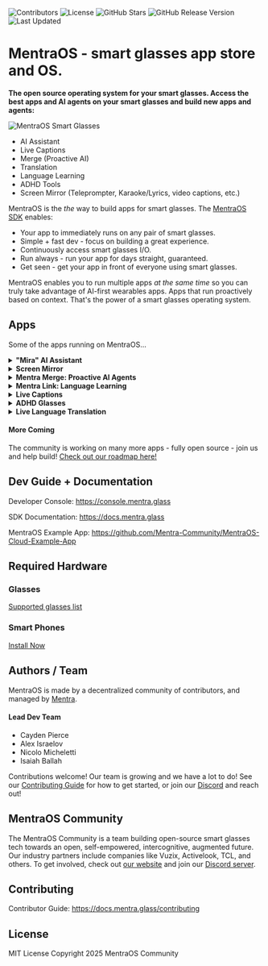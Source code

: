 ![Contributors](https://img.shields.io/github/contributors/TeamOpenSmartGlasses/Convoscope)
![License](https://img.shields.io/github/license/TeamOpenSmartGlasses/Convoscope)
![GitHub Stars](https://img.shields.io/github/stars/TeamOpenSmartGlasses/Convoscope?style=social)
![GitHub Release Version](https://img.shields.io/github/v/release/TeamOpenSmartGlasses/Convoscope)
![Last Updated](https://img.shields.io/github/last-commit/TeamOpenSmartGlasses/Convoscope)

# MentraOS - smart glasses app store and OS.

**The open source operating system for your smart glasses. Access the best apps and AI agents on your smart glasses and build new apps and agents:**

![MentraOS Smart Glasses](./images/glasses_banner_TOSG_MentraOS_Cayden_low_res.jpg)

- AI Assistant
- Live Captions
- Merge (Proactive AI)
- Translation
- Language Learning
- ADHD Tools
- Screen Mirror (Teleprompter, Karaoke/Lyrics, video captions, etc.)

MentraOS is the _the_ way to build apps for smart glasses. The [MentraOS SDK](https://console.mentra.glass) enables:

- Your app to immediately runs on any pair of smart glasses.
- Simple + fast dev - focus on building a great experience.
- Continuously access smart glasses I/O.
- Run always - run your app for days straight, guaranteed.
- Get seen - get your app in front of everyone using smart glasses.

MentraOS enables you to run multiple apps _at the same time_ so you can truly take advantage of AI-first wearables apps. Apps that run proactively based on context. That's the power of a smart glasses operating system.

## Apps

Some of the apps running on MentraOS...

<details>
<summary>
<strong>"Mira" AI Assistant</strong>
</summary>

Smart and fast AI assistant with access to Google search. Say "Hey Mira" and then ask a question/say a command.

- "hey Mira, how long is a direct flight from Toronto to Hong Kong?"
- "hey Mira, what's the weather like this weekend in Cambridge?"
- "hey Mira, how much does YC invest in each company and what do they take?"
</details>

<details>
<summary>
<strong>
Screen Mirror
</strong>
</summary>

Mirror anything on your screen to your smart glasses. We use a lightweight, novel approach, which makes it very fast and makes text easy to read.

</details>

<details>
<summary>
<strong>Mentra Merge: Proactive AI Agents</strong>
</summary>

Convoscope is a suite of proactive AI agents to augment conversations. Imagine a council of superintelligent assistants listening in to your conversation and helping you solve problems, have new ideas, and better connect with those you're speaking with

<a href="https://www.youtube.com/watch?v=3n6DzuYQ_v8">
    <img src="./images/convoscope_play_video.jpg" alt="Convoscope Proactive Agents Vision video" width="340"/>
</a>

- Someone mention a company you've never heard of? A proactice AI agent instantly shows you info on that company
- Your friend is suggesting you have a BBQ tomrrow. A proactive AI agent searches tomorrow's forecast and overlays the rainy forecast on your vision
- Groupthink happening? A devil's advocate agent presents an alternative viewpiont to stimulate thought
- Someone makes a shaky claim? A fact checker agent provides a source to back it up or show it's false
- Can't remember the website your coworker reccomended? Proactive agents review your past conversations and pull up the url.
</details>

<details>
<summary>
<strong>Mentra Link: Language Learning</strong>
</summary>

Learn a new language 10x faster with smart glasses. Partial translation, AI foreign language conversations, word/phrase suggestions, immersive AR language annotations, and more.

[Mentra Link](https://mentra.glass/)

Artificial Immersion demo video: [https://www.youtube.com/watch?v=UFBEG1s27uU](https://www.youtube.com/watch?v=UFBEG1s27uU)
TEDxMIT Talk on "Can Smart Glasses Revolutionize How We Learn Languages?" by Cayden Pierce: [https://www.youtube.com/watch?v=7XuBVY3nVbA](https://www.youtube.com/watch?v=7XuBVY3nVbA)

<p align="center">
  <img src="./images/LLSG_demo_picture.png" alt="Mentra Link Language Learning" width="340"/>
</p>
</details>

<details>
<summary>
<strong>Live Captions</strong>
</summary>

See live captions of everything that is said. 100s of languages supported with high accuracy and low latency.

</details>

<details>
<summary>
<strong>ADHD Glasses</strong>
</summary>

A 10 minute short term memory buffer to help get back on track during conversations after a zone-out.

</details>

<details>
<summary>
<strong>Live Language Translation</strong>
</summary>

Live translate languages - when someone speaks a foreign language, instantly see it translated on your vision. Supports 100s of language.

</details>

#### More Coming

The community is working on many more apps - fully open source - join us and help build! [Check out our roadmap here!](https://docs.google.com/document/d/1XK4TE6hDRa2ut0WBpMQGcNLS6icWj6DJCLP49Fldz2E/edit?usp=sharing)

## Dev Guide + Documentation

Developer Console: https://console.mentra.glass

SDK Documentation: https://docs.mentra.glass

MentraOS Example App: https://github.com/Mentra-Community/MentraOS-Cloud-Example-App

## Required Hardware

### Glasses

[Supported glasses list](https://mentra.glass/os)

### Smart Phones

[Install Now](https://mentra.glass/install)

## Authors / Team

MentraOS is made by a decentralized community of contributors, and managed by [Mentra](https://mentra.glass).

#### Lead Dev Team

- Cayden Pierce
- Alex Israelov
- Nicolo Micheletti
- Isaiah Ballah

Contributions welcome! Our team is growing and we have a lot to do! See our [Contributing Guide](https://docs.mentra.glass/contributing) for how to get started, or join our [Discord](https://mentra.glass/discord) and reach out!

## MentraOS Community

The MentraOS Community is a team building open-source smart glasses tech towards an open, self-empowered, intercognitive, augmented future. Our industry partners include companies like Vuzix, Activelook, TCL, and others. To get involved, check out [our website](https://mentra.glass) and join our [Discord server](https://mentra.glass/discord).

## Contributing

Contributor Guide: https://docs.mentra.glass/contributing

## License

MIT License Copyright 2025 MentraOS Community
